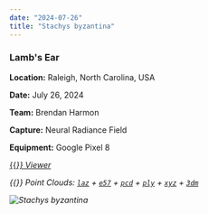 ```yaml
---
date: "2024-07-26"
title: "Stachys byzantina"
---
```


### Lamb's Ear

**Location:** Raleigh, North Carolina, USA

**Date:** July 26, 2024

**Team:** Brendan Harmon

**Capture:** Neural Radiance Field

**Equipment:** Google Pixel 8

[{{<i class="fas fa-braille">}} Viewer](https://xyz.cct.lsu.edu/data/cloud-forest/stachys-byzantina-01/stachys-byzantina-01.html "Stachys byzantina viewer")

{{<i class="ms ms-database">}} Point Clouds:
[``laz``](https://xyz.cct.lsu.edu/data/cloud-forest/stachys-byzantina-01/stachys-byzantina-01.laz "Stachys byzantina LAZ")
+ 
[``e57``](https://xyz.cct.lsu.edu/data/cloud-forest/stachys-byzantina-01/stachys-byzantina-01.e57 "Stachys byzantina E57")
+ 
[``pcd``](https://xyz.cct.lsu.edu/data/cloud-forest/stachys-byzantina-01/stachys-byzantina-01.pcd "Stachys byzantina PCD")
+ 
[``ply``](https://xyz.cct.lsu.edu/data/cloud-forest/stachys-byzantina-01/stachys-byzantina-01.ply "Stachys byzantina PLY")
+ 
[``xyz``](https://xyz.cct.lsu.edu/data/cloud-forest/stachys-byzantina-01/stachys-byzantina-01.xyz "Stachys byzantina XYZ")
+ 
[``3dm``](https://xyz.cct.lsu.edu/data/cloud-forest/stachys-byzantina-01/stachys-byzantina-01.3dm "Stachys byzantina 3DM")

![Stachys byzantina](../stachys-byzantina-01.webp)
